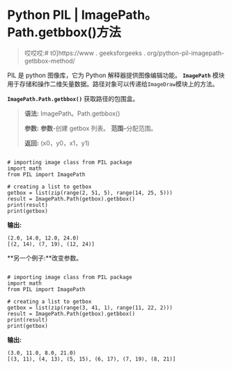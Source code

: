 # Python PIL | ImagePath。Path.getbbox()方法

> 哎哎哎:# t0]https://www . geeksforgeeks . org/python-pil-imagepath-getbbox-method/

PIL 是 python 图像库，它为 Python 解释器提供图像编辑功能。 **`ImagePath`** 模块用于存储和操作二维矢量数据。路径对象可以传递给`ImageDraw`模块上的方法。

**`ImagePath.Path.getbbox()`** 获取路径的包围盒。

> **语法:** ImagePath。Path.getbbox()
> 
> **参数:**
> **参数**-创建 getbox 列表。
> **范围**–分配范围。
> 
> **返回:** (x0，y0，x1，y1)

```

# importing image class from PIL package
import math
from PIL import ImagePath

# creating a list to getbox 
getbox = list(zip(range(2, 51, 5), range(14, 25, 5)))
result = ImagePath.Path(getbox).getbbox()
print(result)
print(getbox)
```

**输出:**

```
(2.0, 14.0, 12.0, 24.0)
[(2, 14), (7, 19), (12, 24)]

```

**另一个例子:**改变参数。

```

# importing image class from PIL package
import math
from PIL import ImagePath

# creating a list to getbox 
getbox = list(zip(range(3, 41, 1), range(11, 22, 2)))
result = ImagePath.Path(getbox).getbbox()
print(result)
print(getbox)
```

**输出:**

```
(3.0, 11.0, 8.0, 21.0)
[(3, 11), (4, 13), (5, 15), (6, 17), (7, 19), (8, 21)]

```